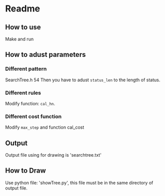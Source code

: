 # Readme
## How to use
Make and run

## How to adust parameters
### Different pattern
SearchTree.h 54
Then you have to adust `status_len` to the length of status.
### Different rules
Modify function: `cal_hn`.
### Different cost function
Modify `max_step` and function cal_cost

## Output
Output file using for drawing is 'searchtree.txt'

## How to Draw
Use python file: 'showTree.py', this file must be in the same directory of output file.